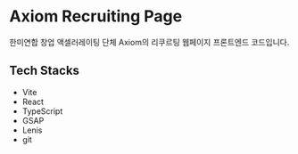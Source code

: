 # Axiom Recruiting Page

한미연합 창업 액셀러레이팅 단체 Axiom의 리쿠르팅 웹페이지 프론트엔드 코드입니다.

## Tech Stacks

- Vite
- React
- TypeScript
- GSAP
- Lenis
- git
